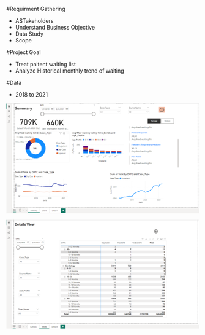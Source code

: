 #Requirment Gathering
- ASTakeholders
- Understand Business Objective
- Data Study
- Scope

#Project Goal
- Treat paitent waiting list
- Analyze Historical monthly trend of waiting

#Data
- 2018 to 2021

![dashboard](dashboard.png)

![details](details.png)
